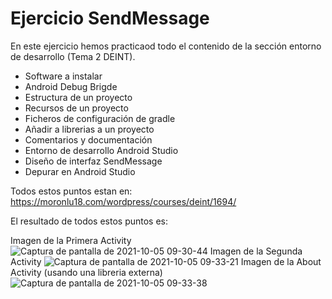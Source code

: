 # Ejercicio SendMessage

En este ejercicio hemos practicaod todo el contenido de la sección entorno de desarrollo (Tema 2 DEINT).
- Software a instalar
- Android Debug Brigde
- Estructura de un proyecto
- Recursos de un proyecto
- Ficheros de configuración de gradle
- Añadir a librerias a un proyecto
- Comentarios y documentación
- Entorno de desarrollo Android Studio
- Diseño de interfaz SendMessage
- Depurar en Android Studio

Todos estos puntos estan en: https://moronlu18.com/wordpress/courses/deint/1694/

El resultado de todos estos puntos es: 

Imagen de la Primera Activity
![Captura de pantalla de 2021-10-05 09-30-44](https://user-images.githubusercontent.com/91089366/135979614-e11d96a7-56a5-43ab-b8b8-0533e72517e3.png)
Imagen de la Segunda Activity
![Captura de pantalla de 2021-10-05 09-33-21](https://user-images.githubusercontent.com/91089366/135979771-98ed0409-d1d2-45b5-bd98-836540a78b3b.png)
Imagen de la About Activity (usando una libreria externa)
![Captura de pantalla de 2021-10-05 09-33-38](https://user-images.githubusercontent.com/91089366/135979799-e38b79e2-d7a2-40c3-8f35-43add9426c8a.png)








